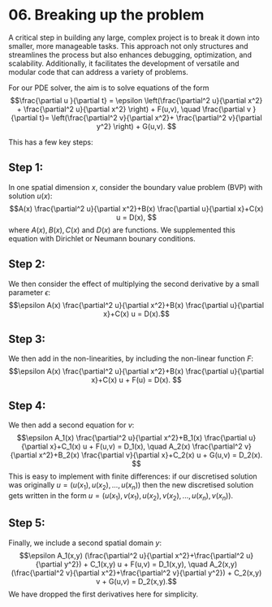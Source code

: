 # 06. Breaking up the problem

A critical step in building any large, complex project is to break it down into smaller, more manageable tasks. This approach not only structures and streamlines the process but also enhances debugging, optimization, and scalability. Additionally, it facilitates the development of versatile and modular code that can address a variety of problems.

For our PDE solver, the aim is to solve equations of the form
$$\frac{\partial u }{\partial t} = \epsilon \left(\frac{\partial^2 u}{\partial x^2} + \frac{\partial^2 u}{\partial x^2} \right) + F(u,v),
\quad 
 \frac{\partial v }{\partial t}=  \left(\frac{\partial^2 v}{\partial x^2}+ \frac{\partial^2 v}{\partial y^2} \right) + G(u,v). $$

 This has a few key steps: 
  ## Step 1: 
  In one spatial dimension $x$, consider the boundary value problem (BVP) with solution $u(x)$: 
        $$A(x) \frac{\partial^2 u}{\partial x^2}+B(x) \frac{\partial u}{\partial x}+C(x) u  = D(x), $$
     where $A(x), B(x), C(x)$ and $D(x)$ are functions. We supplemented this equation with Dirichlet or Neumann bounary conditions.
  ## Step 2:
  We then consider the effect of multiplying the second derivative by a small parameter $\epsilon$:
        $$\epsilon A(x) \frac{\partial^2 u}{\partial x^2}+B(x) \frac{\partial u}{\partial x}+C(x) u  = D(x).$$
  ## Step 3:
  We then add in the non-linearities, by including the non-linear function $F$:
       $$\epsilon A(x) \frac{\partial^2 u}{\partial x^2}+B(x) \frac{\partial u}{\partial x}+C(x) u + F(u) = D(x). $$
  ## Step 4:
  We then add a second equation for $v$:
       $$\epsilon A_1(x) \frac{\partial^2 u}{\partial x^2}+B_1(x) \frac{\partial u}{\partial x}+C_1(x) u + F(u,v) = D_1(x), \quad  A_2(x) \frac{\partial^2 v}{\partial x^2}+B_2(x) \frac{\partial v}{\partial x}+C_2(x) u + G(u,v) = D_2(x). $$ This is easy to implement with finite differences: if our discretised solution was originally $u = (u(x_1),u(x_2),...,u(x_n))$ then the new discretised solution gets written in the form $u = (u(x_1),v(x_1),u(x_2),v(x_2),...,u(x_n),v(x_n)).$
 ## Step 5:
 Finally, we include a second spatial domain $y$:
       $$\epsilon A_1(x,y) (\frac{\partial^2 u}{\partial x^2}+\frac{\partial^2 u}{\partial y^2}) + C_1(x,y) u + F(u,v) = D_1(x,y), \quad  A_2(x,y) (\frac{\partial^2 v}{\partial x^2}+\frac{\partial^2 v}{\partial y^2}) + C_2(x,y) v + G(u,v) = D_2(x,y).$$ We have dropped the first derivatives here for simplicity.
     

 



